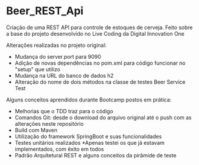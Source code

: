 # Beer_REST_Api
Criação de uma REST API para controle de estoques de cerveja. Feito sobre a base do projeto desenvolvido no Live Coding da Digital Innovation One

Alterações realizadas no projeto original:
- Mudança do server.port para 9090
- Adição de novas dependências no pom.xml para código funcionar no "setup" que utilizo
- Mudança na URL do banco de dados h2 
- Alteração do nome de dois métodos na classe de testes Beer Service Test

Alguns conceitos aprendidos durante Bootcamp postos em prática:
- Melhorias que o TDD traz para o código
- Comandos Git: desde o download do arquivo original até o push com as alterações neste repositório
- Build com Maven
- Utilização do framework SpringBoot e suas funcionalidades
- Testes unitários realizados *Apenas testei os que já estavam implementados, com êxito em todos
- Padrão Arquitetural REST e alguns conceitos da pirâmide de teste
